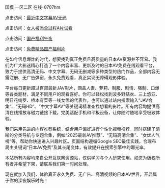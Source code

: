 国模 一区二区 在线-0707hm


点击访问：<a href="https://bsdf-5f5.pages.dev/">最近中文字幕AV无码</a>

点击访问：<a href="https://cfad.pages.dev/">女人被添全过程A片试看</a>

点击访问：<a href="https://gfd-5xg.pages.dev/">国产福利午夜</a>

点击访问：<a href="https://fdhf-454.pages.dev/">免费精品国产福利片</a>


在如今信息爆炸的时代，想要找到真正免费且高质量的日本AV资源并不容易。我们为广大影迷精心打造了一个内容丰富、更新及时的日本AV免费在线观看平台，致力于提供高清无码、中文字幕、无码无删减等多种类型的热门作品，全部内容无需注册、无广告弹窗，永久免费观看，真正实现无障碍观影体验。

平台每日更新超过百部最新JAV影片，涵盖人妻、萝莉、制服、剧情、强制、口爆等各类题材，满足不同用户的观看喜好。你可以轻松找到波多野结衣、三上悠亚、明日花绮罗、桥本有菜等一线女优的代表作，也可以通过站内搜索输入“JAV合集”、“无码HD”、“中文字幕AV”等关键词精准查找想看的影片。所有内容均提供高清在线播放与磁力链接下载，完美适配手机和平板设备，让你随时随地享受极致体验。

我们采用先进的内容推荐系统，结合用户偏好进行个性化视频推荐，同时搭建了清晰的分类导航与专题合集，例如“2025最新AV推荐”、“无码高清合集”、“女优人气榜”等，帮助你快速进入兴趣片区。页面结构遵循Google SEO最佳实践，合理布局主关键词“日本AV免费”及其长尾变体，有效提升在搜索引擎中的曝光率。

本站所有内容均来自公开互联网资源站，仅供学习与个人研究使用。如您为版权所有者并希望下架，请联系我们第一时间处理。

现在就加入我们，体验真正永久免费、无广告、高清视频的日本AV世界，开启属于你的深夜娱乐时光！




<span style="display:none;">[Canonical link](https://github.com/uu54351/87065 ）</span>
